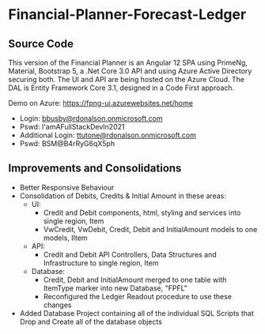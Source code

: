 # Financial-Planner-Forecast-Ledger
## Source Code

This version of the Financial Planner is an Angular 12 SPA using PrimeNg, Material, Bootstrap 5, a .Net Core 3.0 API and using Azure Active Directory securing both. 
The UI and API are being hosted on the Azure Cloud. 
The DAL is Entity Framework Core 3.1, designed in a Code First approach.

Demo on Azure: https://fpng-ui.azurewebsites.net/home
  * Login: bbusby@rdonalson.onmicrosoft.com
  * Pswd: I'amAFullStackDevIn2021
  * Additional Login: ttutone@rdonalson.onmicrosoft.com
  * Pswd: BSM@B4rRyG6qX5ph

## Improvements and Consolidations 
  * Better Responsive Behaviour
  * Consolidation of Debits, Credits & Initial Amount in these areas:
     - UI: 
       - Credit and Debit components, html, styling and services into single region, Item
       - VwCredit, VwDebit, Credit, Debit and InitialAmount models to one models, IItem
     - API:
       - Credit and Debit API Controllers, Data Structures and Infrastructure to single region, Item
     - Database:
       - Credit, Debit and InitialAmount merged to one table with ItemType marker into new Database, "FPFL"
       - Reconfigured the Ledger Readout procedure to use these changes
  * Added Database Project containing all of the individual SQL Scripts that Drop and Create all of the database objects

